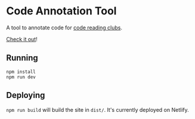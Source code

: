 # Code Annotation Tool

A tool to annotate code for [code reading clubs](https://codereading.club).

[Check it out](https://annotate.codereading.club)!

## Running

```shell
npm install
npm run dev
```

## Deploying

`npm run build` will build the site in `dist/`. It's currently deployed on
Netlify.
